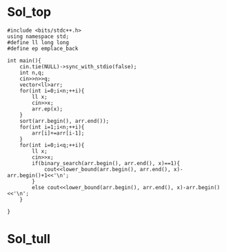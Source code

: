 # Sol_top

    #include <bits/stdc++.h>
    using namespace std;
    #define ll long long
    #define ep emplace_back

    int main(){
        cin.tie(NULL)->sync_with_stdio(false);
        int n,q;
        cin>>n>>q;
        vector<ll>arr;
        for(int i=0;i<n;++i){
            ll x;
            cin>>x;
            arr.ep(x);
        }
        sort(arr.begin(), arr.end());
        for(int i=1;i<n;++i){
            arr[i]+=arr[i-1];
        }
        for(int i=0;i<q;++i){
            ll x;
            cin>>x;
            if(binary_search(arr.begin(), arr.end(), x)==1){
                cout<<lower_bound(arr.begin(), arr.end(), x)-arr.begin()+1<<'\n';
            }
            else cout<<lower_bound(arr.begin(), arr.end(), x)-arr.begin()<<'\n';
        }

    }

# Sol_tull
